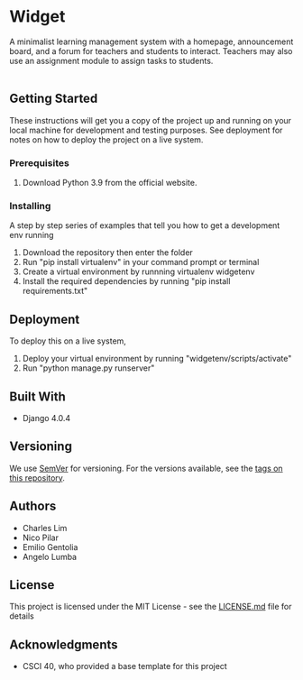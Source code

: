 # Widget

A minimalist learning management system with a homepage, announcement board, and a forum for teachers and students to interact. Teachers may also use an assignment module to assign tasks to students.<br /><br />

## Getting Started

These instructions will get you a copy of the project up and running on your local machine for development and testing purposes. See deployment for notes on how to deploy the project on a live system.

### Prerequisites

1. Download Python 3.9 from the official website.

### Installing

A step by step series of examples that tell you how to get a development env running

1. Download the repository then enter the folder
2. Run "pip install virtualenv" in your command prompt or terminal
3. Create a virtual environment by runnning virtualenv widgetenv
4. Install the required dependencies by running "pip install requirements.txt"

## Deployment

To deploy this on a live system,

1. Deploy your virtual environment by running "widgetenv/scripts/activate"
2. Run "python manage.py runserver"

## Built With

* Django 4.0.4

## Versioning

We use [SemVer](http://semver.org/) for versioning. For the versions available, see the [tags on this repository](https://github.com/your/project/tags). 

## Authors

- Charles Lim
- Nico Pilar
- Emilio Gentolia
- Angelo Lumba

## License

This project is licensed under the MIT License - see the [LICENSE.md](LICENSE.md) file for details

## Acknowledgments

* CSCI 40, who provided a base template for this project

